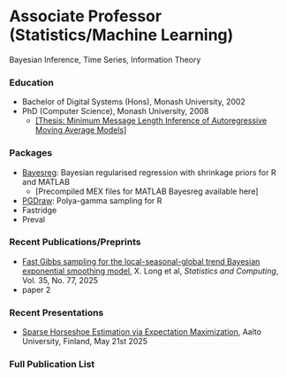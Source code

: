 # Associate Professor (Statistics/Machine Learning)
Bayesian Inference, Time Series, Information Theory

### Education
- Bachelor of Digital Systems (Hons), Monash University, 2002
- PhD (Computer Science), Monash University, 2008
  - [[Thesis: Minimum Message Length Inference of Autoregressive Moving Average Models]](https://github.com/dfschmidt80/pgdraw)

### Packages
- [Bayesreg](https://github.com/dfschmidt80/pgdraw): Bayesian regularised regression with shrinkage priors for R and MATLAB
  - [Precompiled MEX files for MATLAB Bayesreg available here]
- [PGDraw](https://github.com/dfschmidt80/pgdraw): Polya-gamma sampling for R
- Fastridge
- Preval

### Recent Publications/Preprints
- [Fast Gibbs sampling for the local-seasonal-global trend Bayesian exponential smoothing model](https://link.springer.com/article/10.1007/s11222-025-10603-z), X. Long et al, *Statistics and Computing*, Vol. 35, No. 77, 2025
- paper 2

### Recent Presentations
- [Sparse Horseshoe Estimation via Expectation Maximization](/assets/talks/aalto2025.pdf), Aalto University, Finland, May 21st 2025


### Full Publication List
